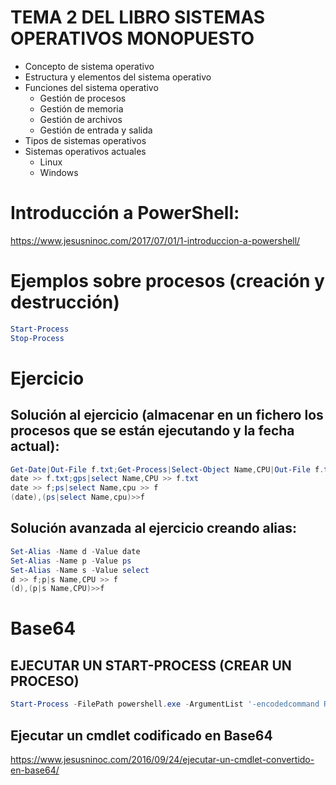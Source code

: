 # TEMA 2 DEL LIBRO SISTEMAS OPERATIVOS MONOPUESTO
- Concepto de sistema operativo
- Estructura y elementos del sistema operativo
- Funciones del sistema operativo
  - Gestión de procesos
  - Gestión de memoria
  - Gestión de archivos
  - Gestión de entrada y salida
- Tipos de sistemas operativos
- Sistemas operativos actuales
  - Linux 
  - Windows

# Introducción a PowerShell:
https://www.jesusninoc.com/2017/07/01/1-introduccion-a-powershell/

# Ejemplos sobre procesos (creación y destrucción)
```PowerShell
Start-Process
Stop-Process
```

# Ejercicio
## Solución al ejercicio (almacenar en un fichero los procesos que se están ejecutando y la fecha actual):
```PowerShell
Get-Date|Out-File f.txt;Get-Process|Select-Object Name,CPU|Out-File f.txt -Append
date >> f.txt;gps|select Name,CPU >> f.txt
date >> f;ps|select Name,cpu >> f
(date),(ps|select Name,cpu)>>f
```
## Solución avanzada al ejercicio creando alias:
```PowerShell
Set-Alias -Name d -Value date
Set-Alias -Name p -Value ps
Set-Alias -Name s -Value select
d >> f;p|s Name,CPU >> f
(d),(p|s Name,CPU)>>f
```

# Base64
## EJECUTAR UN START-PROCESS (CREAR UN PROCESO)
```PowerShell
Start-Process -FilePath powershell.exe -ArgumentList '-encodedcommand RwBlAHQALQBQAHIAbwBjAGUAcwBzAA=='
```
## Ejecutar un cmdlet codificado en Base64
https://www.jesusninoc.com/2016/09/24/ejecutar-un-cmdlet-convertido-en-base64/
